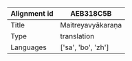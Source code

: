 |Alignment id | AEB318C5B
| --- | --- 
|Title | Maitreyavyākaraṇa 
|Type | translation
|Languages | ['sa', 'bo', 'zh']